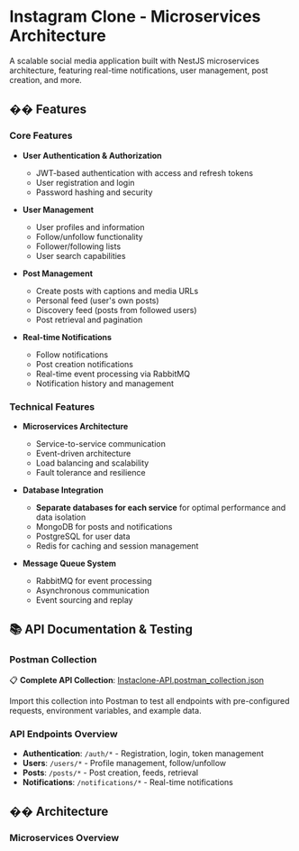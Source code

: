 # Instagram Clone - Microservices Architecture

A scalable social media application built with NestJS microservices architecture, featuring real-time notifications, user management, post creation, and more.

## �� Features

### Core Features
- **User Authentication & Authorization**
  - JWT-based authentication with access and refresh tokens
  - User registration and login
  - Password hashing and security

- **User Management**
  - User profiles and information
  - Follow/unfollow functionality
  - Follower/following lists
  - User search capabilities

- **Post Management**
  - Create posts with captions and media URLs
  - Personal feed (user's own posts)
  - Discovery feed (posts from followed users)
  - Post retrieval and pagination

- **Real-time Notifications**
  - Follow notifications
  - Post creation notifications
  - Real-time event processing via RabbitMQ
  - Notification history and management

### Technical Features
- **Microservices Architecture**
  - Service-to-service communication
  - Event-driven architecture
  - Load balancing and scalability
  - Fault tolerance and resilience

- **Database Integration**
  - **Separate databases for each service** for optimal performance and data isolation
  - MongoDB for posts and notifications
  - PostgreSQL for user data
  - Redis for caching and session management

- **Message Queue System**
  - RabbitMQ for event processing
  - Asynchronous communication
  - Event sourcing and replay

## 📚 API Documentation & Testing

### Postman Collection
📋 **Complete API Collection**: [Instaclone-API.postman_collection.json](Instaclone-API.postman_collection.json)

Import this collection into Postman to test all endpoints with pre-configured requests, environment variables, and example data.

### API Endpoints Overview
- **Authentication**: `/auth/*` - Registration, login, token management
- **Users**: `/users/*` - Profile management, follow/unfollow
- **Posts**: `/posts/*` - Post creation, feeds, retrieval
- **Notifications**: `/notifications/*` - Real-time notifications

## ��️ Architecture

### Microservices Overview
